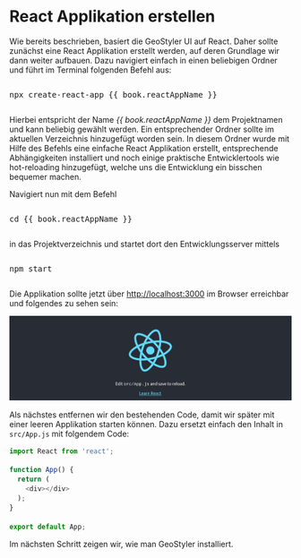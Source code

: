 
# React Applikation erstellen

Wie bereits beschrieben, basiert die GeoStyler UI auf React. Daher sollte zunächst eine
React Applikation erstellt werden, auf deren Grundlage wir dann weiter aufbauen.
Dazu navigiert einfach in einen beliebigen Ordner und führt im Terminal folgenden Befehl aus:

<pre><xmp>npx create-react-app {{ book.reactAppName }}</xmp></pre>

Hierbei entspricht der Name _{{ book.reactAppName }}_ dem Projektnamen und kann beliebig gewählt werden.
Ein entsprechender Ordner sollte im aktuellen Verzeichnis hinzugefügt worden sein. In diesem Ordner wurde
mit Hilfe des Befehls eine einfache React Applikation erstellt, entsprechende Abhängigkeiten installiert
und noch einige praktische Entwicklertools wie hot-reloading hinzugefügt, welche uns die Entwicklung ein
bisschen bequemer machen.

Navigiert nun mit dem Befehl


<pre><xmp>cd {{ book.reactAppName }}</xmp></pre>

in das Projektverzeichnis und startet dort den Entwicklungsserver mittels

<pre><xmp>npm start</xmp></pre>

Die Applikation sollte jetzt über [http://localhost:3000](http://localhost:3000) im Browser erreichbar
und folgendes zu sehen sein:

[![](../images/cra-startpage.png)](../images/cra-startpage.png)

Als nächstes entfernen wir den bestehenden Code, damit wir später mit einer leeren Applikation starten
können. Dazu ersetzt einfach den Inhalt in `src/App.js` mit folgendem Code:

```js
import React from 'react';

function App() {
  return (
    <div></div>
  );
}

export default App;
```

Im nächsten Schritt zeigen wir, wie man GeoStyler installiert.
